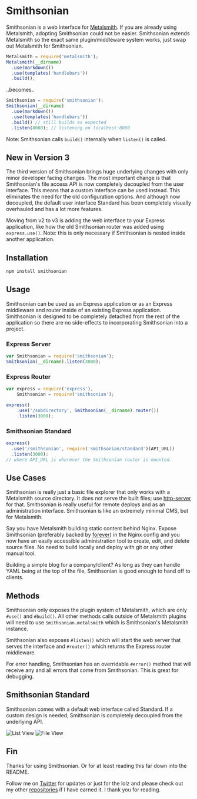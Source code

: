 Smithsonian
===========

Smithsonian is a web interface for [Metalsmith](https://github.com/segmentio/metalsmith). If you are already using Metalsmith, adopting Smithsonian could not be easier. Smithsonian extends Metalsmith so the exact same plugin/middleware system works, just swap out Metalsmith for Smithsonian.

```javascript
Metalsmith = require('metalsmith');
Metalsmith(__dirname)
  .use(markdown())
  .use(templates('handlebars'))
  .build();
```

..becomes..

```javascript
Smithsonian = require('smithsonian');
Smithsonian(__dirname)
  .use(markdown())
  .use(templates('handlebars'))
  .build() // still builds as expected
  .listen(8080); // listening on localhost:8080
```

Note: Smithsonian calls `build()` internally when `listen()` is called.

## New in Version 3

The third version of Smithsonian brings huge underlying changes with only minor developer facing changes. The most important change is that Smithsonian's file access API is now completely decoupled from the user interface. This means that a custom interface can be used instead. This eliminates the need for the old configuration options. And although now decoupled, the default user interface Standard has been completely visually overhauled and has a lot more features.

Moving from v2 to v3 is adding the web interface to your Express application, like how the old Smithsonian router was added using `express.use()`. Note: this is only necessary if Smithsonian is nested inside another application.

## Installation

```bash
npm install smithsonian
```

## Usage

Smithsonian can be used as an Express application or as an Express middleware and router inside of an existing Express application. Smithsonian is designed to be completely detached from the rest of the application so there are no side-effects to incorporating Smithsonian into a project.

### Express Server

```javascript
var Smithsonian = require('smithsonian');
Smithsonian(__dirname).listen(3000);
```

### Express Router

```javascript
var express = require('express'),
    Smithsonian = require('smithsonian');

express()
    .use('/subdirectory', Smithsonian(__dirname).router())
    .listen(3000);
```

### Smithsonian Standard

```javascript
express()
  .use('/smithsonian', require('smithsonian/standard')(API_URL))
  .listen(3000);
// where API_URL is wherever the Smithsonian router is mounted.
```

## Use Cases

Smithsonian is really just a basic file explorer that only works with a Metalsmith source directory. It does not serve the built files; use [http-server](https://github.com/nodeapps/http-server) for that. Smithsonian is really useful for remote deploys and as an administration interface. Smithsonian is like an extremely minimal CMS, but for Metalsmith.

Say you have Metalsmith building static content behind Nginx. Expose Smithsonian (preferably backed by [forever](https://github.com/nodejitsu/forever)) in the Nginx config and you now have an easily accessible administration tool to create, edit, and delete source files. No need to build locally and deploy with git or any other manual tool.

Building a simple blog for a company/client? As long as they can handle YAML being at the top of the file, Smithsonian is good enough to hand off to clients.

## Methods

Smithsonian only exposes the plugin system of Metalsmith, which are only `#use()` and `#build()`. All other methods calls outside of Metalsmith plugins will need to use `Smithsonian.metalsmith` which is Smithsonian's Metalsmith instance.

Smithsonian also exposes `#listen()` which will start the web server that serves the interface and `#router()` which returns the Express router middleware.

For error handling, Smithsonian has an overridable `#error()` method that will receive any and all errors that come from Smithsonian. This is great for debugging.

## Smithsonian Standard

Smithsonian comes with a default web interface called Standard. If a custom design is needed, Smithsonian is completely decoupled from the underlying API.

![List View](https://raw.github.com/andrejewski/smithsonian/master/screenshots/list-view.png)
![File View](https://raw.github.com/andrejewski/smithsonian/master/screenshots/file-view.png)

## Fin

Thanks for using Smithsonian. Or for at least reading this far down into the README.

Follow me on [Twitter](https://twitter.com/compooter) for updates or just for the lolz and please check out my other [repositories](https://github.com/andrejewski) if I have earned it. I thank you for reading.



